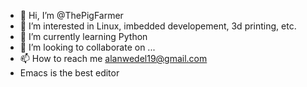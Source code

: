 - 👋 Hi, I’m @ThePigFarmer
- 👀 I’m interested in Linux, imbedded developement, 3d printing, etc.
- 🌱 I’m currently learning Python
- 💞️ I’m looking to collaborate on ...
- 📫 How to reach me alanwedel19@gmail.com
- Emacs is the best editor
